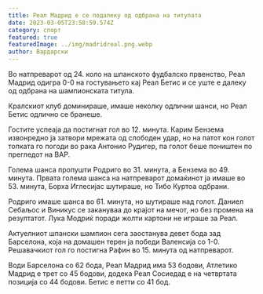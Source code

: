 ```yaml
---
title: Реал Мадрид е се подалеку од одбрана на титулата
date: 2023-03-05T23:58:59.574Z
category: спорт
featured: true
featuredImage: ../img/madridreal.png.webp
author: Вардарски
---
```


Во натпреварот од 24. коло на шпанското фудбалско првенство, Реал Мадрид одигра 0-0 на гостувањето кај Реал Бетис и се уште е далеку од одбрана на шампионската титула.

Кралскиот клуб доминираше, имаше неколку одлични шанси, но Реал Бетис одлично се бранеше.

Гостите успеаја да постигнат гол во 12. минута. Карим Бензема извонредно ја затвори мрежата од слободен удар, но на патот кон голот топката го погоди во рака Антонио Рудигер, па голот беше поништен по прегледот на ВАР.

Голема шанса пропушти Родриго во 31. минута, а Бензема во 49. минута. Првата голема шанса на натпреварот домаќинот ја имаше во 53. минута, Борха Иглесијас шутираше, но Тибо Куртоа одбрани.

Родриго имаше шанса во 61. минута, но шутираше над голот. Даниел Себаљос и Виникус се закануваа до крајот на мечот, но без промена на резултатот. Лука Модриќ поради жолти картони не играше за Реал.

Актуелниот шпански шампион сега заостанува девет бода зад Барселона, која на домашен терен ја победи Валенсија со 1-0. Решавачкиот гол го постигна Рафин во 15. минута од натпреварот.

Води Барселона со 62 бода, Реал Мадрид има 53 бодови, Атлетико Мадрид е трет со 45 бодови, додека Реал Сосиедад е на четвртата позиција со 44 бодови. Бетис е петти со 41 бод.
